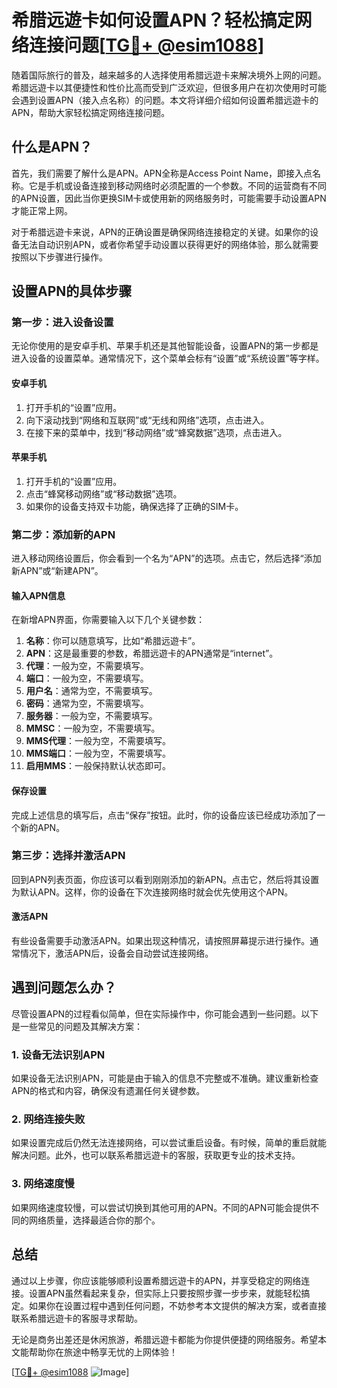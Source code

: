 # 希腊远遊卡如何设置APN？轻松搞定网络连接问题[[TG💪+ @esim1088](https://t.me/s/esim1088)]

随着国际旅行的普及，越来越多的人选择使用希腊远遊卡来解决境外上网的问题。希腊远遊卡以其便捷性和性价比高而受到广泛欢迎，但很多用户在初次使用时可能会遇到设置APN（接入点名称）的问题。本文将详细介绍如何设置希腊远遊卡的APN，帮助大家轻松搞定网络连接问题。

## 什么是APN？

首先，我们需要了解什么是APN。APN全称是Access Point Name，即接入点名称。它是手机或设备连接到移动网络时必须配置的一个参数。不同的运营商有不同的APN设置，因此当你更换SIM卡或使用新的网络服务时，可能需要手动设置APN才能正常上网。

对于希腊远遊卡来说，APN的正确设置是确保网络连接稳定的关键。如果你的设备无法自动识别APN，或者你希望手动设置以获得更好的网络体验，那么就需要按照以下步骤进行操作。

## 设置APN的具体步骤

### 第一步：进入设备设置

无论你使用的是安卓手机、苹果手机还是其他智能设备，设置APN的第一步都是进入设备的设置菜单。通常情况下，这个菜单会标有“设置”或“系统设置”等字样。

#### 安卓手机

1. 打开手机的“设置”应用。
2. 向下滚动找到“网络和互联网”或“无线和网络”选项，点击进入。
3. 在接下来的菜单中，找到“移动网络”或“蜂窝数据”选项，点击进入。

#### 苹果手机

1. 打开手机的“设置”应用。
2. 点击“蜂窝移动网络”或“移动数据”选项。
3. 如果你的设备支持双卡功能，确保选择了正确的SIM卡。

### 第二步：添加新的APN

进入移动网络设置后，你会看到一个名为“APN”的选项。点击它，然后选择“添加新APN”或“新建APN”。

#### 输入APN信息

在新增APN界面，你需要输入以下几个关键参数：

1. **名称**：你可以随意填写，比如“希腊远遊卡”。
2. **APN**：这是最重要的参数，希腊远遊卡的APN通常是“internet”。
3. **代理**：一般为空，不需要填写。
4. **端口**：一般为空，不需要填写。
5. **用户名**：通常为空，不需要填写。
6. **密码**：通常为空，不需要填写。
7. **服务器**：一般为空，不需要填写。
8. **MMSC**：一般为空，不需要填写。
9. **MMS代理**：一般为空，不需要填写。
10. **MMS端口**：一般为空，不需要填写。
11. **启用MMS**：一般保持默认状态即可。

#### 保存设置

完成上述信息的填写后，点击“保存”按钮。此时，你的设备应该已经成功添加了一个新的APN。

### 第三步：选择并激活APN

回到APN列表页面，你应该可以看到刚刚添加的新APN。点击它，然后将其设置为默认APN。这样，你的设备在下次连接网络时就会优先使用这个APN。

#### 激活APN

有些设备需要手动激活APN。如果出现这种情况，请按照屏幕提示进行操作。通常情况下，激活APN后，设备会自动尝试连接网络。

## 遇到问题怎么办？

尽管设置APN的过程看似简单，但在实际操作中，你可能会遇到一些问题。以下是一些常见的问题及其解决方案：

### 1. 设备无法识别APN

如果设备无法识别APN，可能是由于输入的信息不完整或不准确。建议重新检查APN的格式和内容，确保没有遗漏任何关键参数。

### 2. 网络连接失败

如果设置完成后仍然无法连接网络，可以尝试重启设备。有时候，简单的重启就能解决问题。此外，也可以联系希腊远遊卡的客服，获取更专业的技术支持。

### 3. 网络速度慢

如果网络速度较慢，可以尝试切换到其他可用的APN。不同的APN可能会提供不同的网络质量，选择最适合你的那个。

## 总结

通过以上步骤，你应该能够顺利设置希腊远遊卡的APN，并享受稳定的网络连接。设置APN虽然看起来复杂，但实际上只要按照步骤一步步来，就能轻松搞定。如果你在设置过程中遇到任何问题，不妨参考本文提供的解决方案，或者直接联系希腊远遊卡的客服寻求帮助。

无论是商务出差还是休闲旅游，希腊远遊卡都能为你提供便捷的网络服务。希望本文能帮助你在旅途中畅享无忧的上网体验！

[[TG💪+ @esim1088](https://t.me/s/esim1088) ![Image](https://i.postimg.cc/4NQfJmqS/Snipaste-2025-05-13-00-14-12.png)]